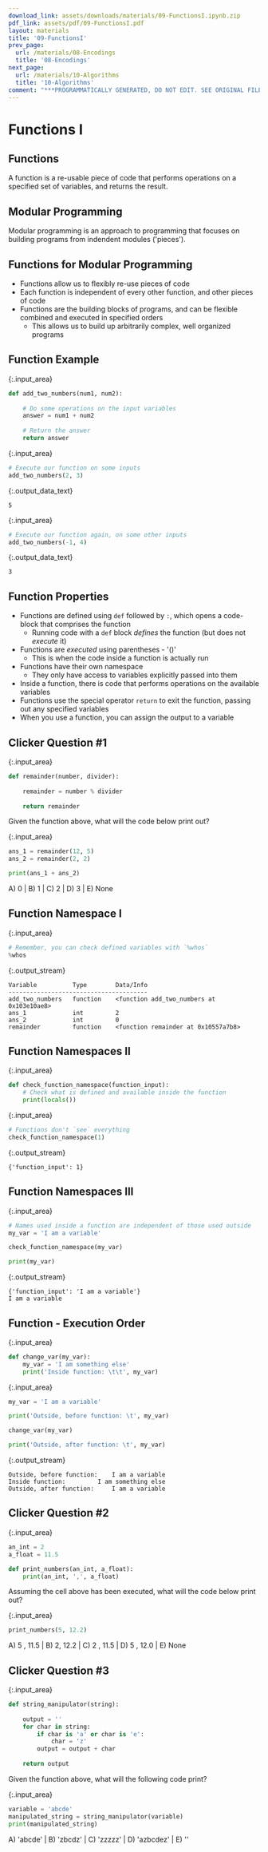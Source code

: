 ```yaml
---
download_link: assets/downloads/materials/09-FunctionsI.ipynb.zip
pdf_link: assets/pdf/09-FunctionsI.pdf
layout: materials
title: '09-FunctionsI'
prev_page:
  url: /materials/08-Encodings
  title: '08-Encodings'
next_page:
  url: /materials/10-Algorithms
  title: '10-Algorithms'
comment: "***PROGRAMMATICALLY GENERATED, DO NOT EDIT. SEE ORIGINAL FILES IN /content***"
---
```


# Functions I

## Functions

<div class="alert alert-success">
A function is a re-usable piece of code that performs operations on a specified set of variables, and returns the result.
</div>

## Modular Programming

<div class="alert alert-success">
Modular programming is an approach to programming that focuses on building programs from indendent modules ('pieces'). 
</div>

## Functions for Modular Programming

- Functions allow us to flexibly re-use pieces of code
- Each function is independent of every other function, and other pieces of code
- Functions are the building blocks of programs, and can be flexible combined and executed in specified orders
    - This allows us to build up arbitrarily complex, well organized programs

## Function Example



{:.input_area}
```python
def add_two_numbers(num1, num2):
    
    # Do some operations on the input variables
    answer = num1 + num2
    
    # Return the answer
    return answer
```




{:.input_area}
```python
# Execute our function on some inputs
add_two_numbers(2, 3)
```





{:.output_data_text}
```
5
```





{:.input_area}
```python
# Execute our function again, on some other inputs
add_two_numbers(-1, 4)
```





{:.output_data_text}
```
3
```



## Function Properties

- Functions are defined using `def` followed by `:`, which opens a code-block that comprises the function
    - Running code with a `def` block *defines* the function (but does not *execute* it)
- Functions are *executed* using parentheses - '()'
    - This is when the code inside a function is actually run
- Functions have their own namespace
    - They only have access to variables explicitly passed into them
- Inside a function, there is code that performs operations on the available variables
- Functions use the special operator `return` to exit the function, passing out any specified variables
- When you use a function, you can assign the output to a variable

## Clicker Question #1



{:.input_area}
```python
def remainder(number, divider):
    
    remainder = number % divider
    
    return remainder
```


Given the function above, what will the code below print out?



{:.input_area}
```python
ans_1 = remainder(12, 5)
ans_2 = remainder(2, 2)

print(ans_1 + ans_2)
```


A) 0 | B) 1 | C) 2 | D) 3 | E) None

## Function Namespace I



{:.input_area}
```python
# Remember, you can check defined variables with `%whos`
%whos
```


{:.output_stream}
```
Variable          Type        Data/Info
---------------------------------------
add_two_numbers   function    <function add_two_numbers at 0x103e10ae8>
ans_1             int         2
ans_2             int         0
remainder         function    <function remainder at 0x10557a7b8>

```

## Function Namespaces II



{:.input_area}
```python
def check_function_namespace(function_input):
    # Check what is defined and available inside the function
    print(locals())
```




{:.input_area}
```python
# Functions don't `see` everything
check_function_namespace(1)
```


{:.output_stream}
```
{'function_input': 1}

```

## Function Namespaces III



{:.input_area}
```python
# Names used inside a function are independent of those used outside
my_var = 'I am a variable'

check_function_namespace(my_var)

print(my_var)
```


{:.output_stream}
```
{'function_input': 'I am a variable'}
I am a variable

```

## Function - Execution Order



{:.input_area}
```python
def change_var(my_var):
    my_var = 'I am something else'
    print('Inside function: \t\t', my_var)
```




{:.input_area}
```python
my_var = 'I am a variable'

print('Outside, before function: \t', my_var)

change_var(my_var)

print('Outside, after function: \t', my_var)
```


{:.output_stream}
```
Outside, before function: 	 I am a variable
Inside function: 		 I am something else
Outside, after function: 	 I am a variable

```

## Clicker Question #2



{:.input_area}
```python
an_int = 2
a_float = 11.5

def print_numbers(an_int, a_float):
    print(an_int, ',', a_float)
```


Assuming the cell above has been executed, what will the code below print out?



{:.input_area}
```python
print_numbers(5, 12.2)
```


A) 5 , 11.5 | B) 2, 12.2 | C) 2 , 11.5 | D) 5 , 12.0 | E) None

## Clicker Question #3



{:.input_area}
```python
def string_manipulator(string):
    
    output = ''
    for char in string:
        if char is 'a' or char is 'e':
            char = 'z'
        output = output + char
    
    return output
```


Given the function above, what will the following code print?



{:.input_area}
```python
variable = 'abcde'
manipulated_string = string_manipulator(variable)
print(manipulated_string)
```


A) 'abcde' | B) 'zbcdz' | C) 'zzzzz' | D) 'azbcdez' | E) ''
